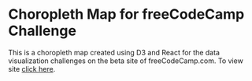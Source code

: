 # Choropleth Map for freeCodeCamp Challenge

This is a choropleth map created using D3 and React for the data visualization challenges on the beta site of freeCodeCamp.com. To view site [click here](https://aaronRhodebeck.github.io/FCCChoroplethMap).

